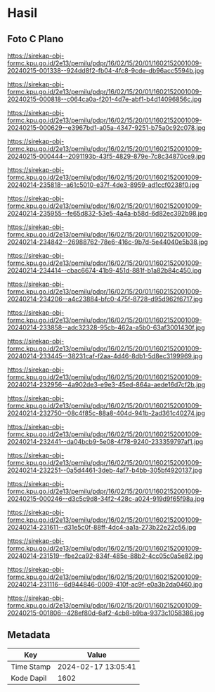 # Hasil

## Foto C Plano

https://sirekap-obj-formc.kpu.go.id/2e13/pemilu/pdpr/16/02/15/20/01/1602152001009-20240215-001338--924dd8f2-fb04-4fc8-9cde-db96acc5594b.jpg

https://sirekap-obj-formc.kpu.go.id/2e13/pemilu/pdpr/16/02/15/20/01/1602152001009-20240215-000818--c064ca0a-f201-4d7e-abf1-b4d14096856c.jpg

https://sirekap-obj-formc.kpu.go.id/2e13/pemilu/pdpr/16/02/15/20/01/1602152001009-20240215-000629--e3967bd1-a05a-4347-9251-b75a0c92c078.jpg

https://sirekap-obj-formc.kpu.go.id/2e13/pemilu/pdpr/16/02/15/20/01/1602152001009-20240215-000444--2091193b-43f5-4829-879e-7c8c34870ce9.jpg

https://sirekap-obj-formc.kpu.go.id/2e13/pemilu/pdpr/16/02/15/20/01/1602152001009-20240214-235818--a61c5010-e37f-4de3-8959-ad1ccf0238f0.jpg

https://sirekap-obj-formc.kpu.go.id/2e13/pemilu/pdpr/16/02/15/20/01/1602152001009-20240214-235955--fe65d832-53e5-4a4a-b58d-6d82ec392b98.jpg

https://sirekap-obj-formc.kpu.go.id/2e13/pemilu/pdpr/16/02/15/20/01/1602152001009-20240214-234842--26988762-78e6-416c-9b7d-5e44040e5b38.jpg

https://sirekap-obj-formc.kpu.go.id/2e13/pemilu/pdpr/16/02/15/20/01/1602152001009-20240214-234414--cbac6674-41b9-451d-881f-b1a82b84c450.jpg

https://sirekap-obj-formc.kpu.go.id/2e13/pemilu/pdpr/16/02/15/20/01/1602152001009-20240214-234206--a4c23884-bfc0-475f-8728-d95d962f6717.jpg

https://sirekap-obj-formc.kpu.go.id/2e13/pemilu/pdpr/16/02/15/20/01/1602152001009-20240214-233858--adc32328-95cb-462a-a5b0-63af3001430f.jpg

https://sirekap-obj-formc.kpu.go.id/2e13/pemilu/pdpr/16/02/15/20/01/1602152001009-20240214-233445--38231caf-f2aa-4d46-8db1-5d8ec3199969.jpg

https://sirekap-obj-formc.kpu.go.id/2e13/pemilu/pdpr/16/02/15/20/01/1602152001009-20240214-232956--4a902de3-e9e3-45ed-864a-aede16d7cf2b.jpg

https://sirekap-obj-formc.kpu.go.id/2e13/pemilu/pdpr/16/02/15/20/01/1602152001009-20240214-232750--08c4f85c-88a8-404d-941b-2ad361c40274.jpg

https://sirekap-obj-formc.kpu.go.id/2e13/pemilu/pdpr/16/02/15/20/01/1602152001009-20240214-232441--da04bcb9-5e08-4f78-9240-233359797af1.jpg

https://sirekap-obj-formc.kpu.go.id/2e13/pemilu/pdpr/16/02/15/20/01/1602152001009-20240214-232251--0a5d4461-3deb-4af7-b4bb-305bf4920137.jpg

https://sirekap-obj-formc.kpu.go.id/2e13/pemilu/pdpr/16/02/15/20/01/1602152001009-20240215-000246--d3c5c9d8-34f2-428c-a024-919d9f65f98a.jpg

https://sirekap-obj-formc.kpu.go.id/2e13/pemilu/pdpr/16/02/15/20/01/1602152001009-20240214-231611--d31e5c0f-88ff-4dc4-aa1a-273b22e22c56.jpg

https://sirekap-obj-formc.kpu.go.id/2e13/pemilu/pdpr/16/02/15/20/01/1602152001009-20240214-231519--fbe2ca92-834f-485e-88b2-4cc05c0a5e82.jpg

https://sirekap-obj-formc.kpu.go.id/2e13/pemilu/pdpr/16/02/15/20/01/1602152001009-20240214-231116--6d944846-0009-410f-ac9f-e0a3b2da0460.jpg

https://sirekap-obj-formc.kpu.go.id/2e13/pemilu/pdpr/16/02/15/20/01/1602152001009-20240215-001806--428ef80d-6af2-4cb8-b9ba-9373c1058386.jpg


## Metadata

| Key        | Value               |
| ---------- | ------------------- |
| Time Stamp | 2024-02-17 13:05:41 |
| Kode Dapil | 1602                |



